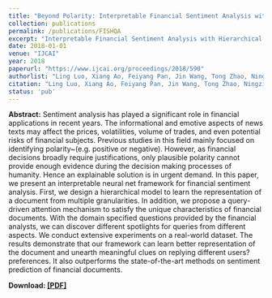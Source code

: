 ```yaml
---
title: "Beyond Polarity: Interpretable Financial Sentiment Analysis with Hierarchical Query-driven Attention"
collection: publications
permalink: /publications/FISHQA
excerpt: "Interpretable Financial Sentiment Analysis with Hierarchical Query-driven Attention"
date: 2018-01-01
venue: "IJCAI"
year: 2018
paperurl: "https://www.ijcai.org/proceedings/2018/590"
authorlist: "Ling Luo, Xiang Ao, Feiyang Pan, Jin Wang, Tong Zhao, Ningzi Yu, Qing He"
citation: "Ling Luo, Xiang Ao, Feiyang Pan, Jin Wang, Tong Zhao, Ningzi Yu, Qing He. Beyond Polarity: Interpretable Financial Sentiment Analysis with Hierarchical Query-driven Attention. In IJCAI 2018."
status: 'pub'
---
```

**Abstract:**
Sentiment analysis has played a significant role in financial applications in recent years. The informational and emotive aspects of news texts may affect the prices, volatilities, volume of trades, and even potential risks of financial subjects. Previous studies in this field mainly focused on identifying polarity~(e.g. positive or negative). However, as financial decisions broadly require justifications, only plausible polarity cannot provide enough evidence during the decision making processes of humanity. Hence an explainable solution is in urgent demand. In this paper, we present an interpretable neural net framework for financial sentiment analysis. First, we design a hierarchical model to learn the representation of a document from multiple granularities. In addition, we propose a query-driven attention mechanism to satisfy the unique characteristics of financial documents. With the domain specified questions provided by the financial analysts, we can discover different spotlights for queries from different aspects. We conduct extensive experiments on a real-world dataset. The results demonstrate that our framework can learn better representation of the document and unearth meaningful clues on replying different users? preferences. It also outperforms the state-of-the-art methods on sentiment prediction of financial documents.

**Download: [[PDF]](https://www.ijcai.org/proceedings/2018/0590.pdf)**
